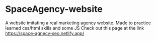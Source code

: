 # SpaceAgency-website
A website imitating a real marketing agency website. Made to practice learned css/html skills and some JS
Check out this page at the link https://space-agnecy-seo.netlify.app/
